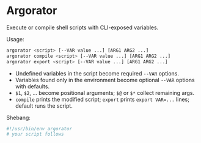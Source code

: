 # Argorator

Execute or compile shell scripts with CLI-exposed variables.

Usage:

```bash
argorator <script> [--VAR value ...] [ARG1 ARG2 ...]
argorator compile <script> [--VAR value ...] [ARG1 ARG2 ...]
argorator export <script> [--VAR value ...] [ARG1 ARG2 ...]
```

- Undefined variables in the script become required `--VAR` options.
- Variables found only in the environment become optional `--VAR` options with defaults.
- `$1`, `$2`, ... become positional arguments; `$@` or `$*` collect remaining args.
- `compile` prints the modified script; `export` prints `export VAR=...` lines; default runs the script.

Shebang:

```sh
#!/usr/bin/env argorator
# your script follows
```
